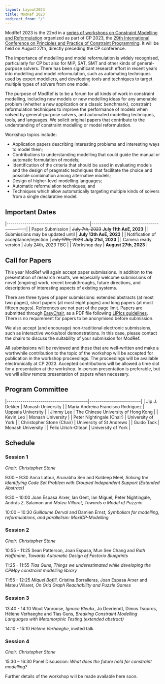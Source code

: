 ```yaml
---
layout: Layout2023
title: ModRef 2023
redirect_from: "/"
---
```


ModRef 2023 is the 22nd in a [series of workshops on Constraint Modelling and Reformulation](https://www-users.york.ac.uk/~af9/ModRef/) organized as part of CP 2023, the [29th International Conference on Principles and Practice of Constraint Programming](https://cp2023.a4cp.org/).
It will be held on August 27th, directly preceding the CP conference. 

The importance of modelling and model reformulation is widely recognised, particularly for CP but also for MIP, SAT, SMT and other kinds of general-purpose solvers. There has been significant research effort in recent years into modelling and model reformulation, such as automating techniques used by expert modellers, and developing tools and techniques to target multiple types of solvers from one model. 

The purpose of ModRef is to be a forum for all kinds of work in constraint modelling, including new models or new modelling ideas for any amenable problem (whether a new application or a classic benchmark), constraint reformulation techniques to improve the performance of models when solved by general-purpose solvers, and automated modelling techniques, tools, and languages. We solicit original papers that contribute to the understanding of constraint modelling or model reformulation.  

Workshop topics include:

- Application papers describing interesting problems and interesting ways to model them;
- Contributions to understanding modelling that could guide the manual or automatic formulation of models;
- Identification of the criteria that should be used in evaluating models and the design of pragmatic techniques that facilitate the choice and possible combination among alternative models;
- Design of higher-level modelling languages;
- Automatic reformulation techniques; and
- Techniques which allow automatically targeting multiple kinds of solvers from a single declarative model.

## <a name="importantDates"></a> Important Dates

|------------------------------------------|--------------------------------------------:|
| Paper Submission                         | ~~July 7th, 2023~~ **July 11th AoE, 2023**  |
| Submissions may be updated until         | **July 13th AoE, 2023**                     |
| Notification of acceptance/rejection     | ~~July 17th, 2023~~  **July 21st, 2023**    |
| Camera ready version                     | ~~July 24th, 2023~~  TBC                    |
| Workshop day                             | **August 27th, 2023**                       |

## <a name="callForPapers"></a> Call for Papers 

This year ModRef will again accept paper submissions. In addition to the presentation of research results, we especially welcome submissions of novel (ongoing) work, recent breakthroughs, future directions, and descriptions of interesting aspects of existing systems.

There are three types of paper submissions: extended abstracts (at most two pages), short papers (at most eight pages) and long papers (at most fifteen pages). References are not part of the page limit. Papers are submitted through [EasyChair](https://easychair.org/conferences/?conf=modref2023), as a PDF file following [LIPIcs guidelines](https://submission.dagstuhl.de/series/details/5#author). There is no requirement for papers to be anonymised before submission. 

We also accept (and encourage) non-traditional electronic submissions, such as interactive works/tool demonstrations. In this case, please contact the chairs to discuss the suitability of your submission for ModRef. 
<!--[chairs](mailto://peter.nightingale@york.ac.uk)--> 


All submissions will be reviewed and those that are well-written and make a worthwhile contribution to the topic of the workshop will be accepted for publication in the workshop proceedings. The proceedings will be available electronically at CP 2023. Accepted contributions will be allowed a time slot for a presentation at the workshop. In-person presentation is preferable, but we will allow remote presentation of papers when necessary. 


## <a name="programCommittee"></a> Program Committee

|-----------------------------------------|--------------------------| 
| Jip J. Dekker                           | Monash University        |
| Maria Andreina Francisco Rodriguez      | Uppsala University       |
| Jimmy Lee                               | The Chinese University of Hong Kong |
| Kevin Leo                               | Monash University        | 
| Peter Nightingale (Chair)               | University of York       | 
| Christopher Stone (Chair)               | University of St Andrews |
| Guido Tack                              | Monash University        |
| Felix Ulrich-Oltean                     | University of York       | 


## <a name="schedule"></a> Schedule

### Session 1

_Chair: Christopher Stone_

9:00 – 9:30 Anna Latour, Arunabha Sen and Kuldeep Meel, *Solving the Identifying Code Set Problem with Grouped Independent Support (Extended Abstract)*

9:30 – 10:00 Joan Espasa Arxer, Ian Gent, Ian Miguel, Peter Nightingale, András Z. Salamon and _Mateu Villaret_, *Towards a Model of Puzznic*

10:00 – 10:30 _Guillaume Derval_ and Damien Ernst, *Symbolism for modelling, reformulations, and parallelism: MaxiCP-Modelling*

### Session 2

_Chair: Christopher Stone_

10:55 - 11:25 Sean Patterson, Joan Espasa, Mun See Chang and _Ruth Hoffmann_, *Towards Automatic Design of Factorio Blueprints*

11:25 - 11:55 _Tias Guns_, *Things we underestimated while developing the CPMpy constraint modelling library*

11:55 - 12:25 _Miquel Bofill_, Cristina Borralleras, Joan Espasa Arxer and Mateu Villaret, *On Grid Graph Reachability and Puzzle Games*

### Session 3

13:40 - 14:10 Wout Vanroose, _Ignace Bleukx_, Jo Devriendt, Dimos Tsouros, Hélène Verhaeghe and Tias Guns, *Breaking Constraint Modelling Languages with Metamorphic Testing (extended abstract)*

14:10 - 15:10 _Hélène Verhaeghe_, invited talk. 

### Session 4

_Chair: Christopher Stone_

15:30 – 16:30 Panel Discussion: *What does the future hold for constraint modelling?*



Further details of the workshop will be made available here soon. 
